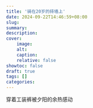 ```yaml
---
title: '骑在20岁的砖墙上'
date: 2024-09-22T14:46:59+08:00
slug:
summary:
description:
cover:
    image:
    alt:
    caption:
    relative: false
showtoc: false
draft: true
tags: []
categories:
---
```


穿着工装裤被夕阳的余热感动